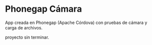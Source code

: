 Phonegap Cámara
======
App creada en Phonegap (Apache Córdova) con pruebas de cámara y carga de archivos.

proyecto sin terminar.

